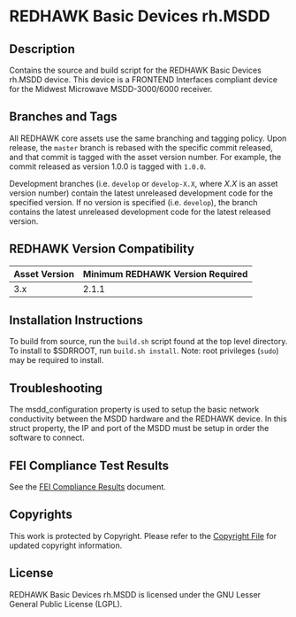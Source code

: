 # REDHAWK Basic Devices rh.MSDD
 
## Description

Contains the source and build script for the REDHAWK Basic Devices rh.MSDD
device. This device is a FRONTEND Interfaces compliant device for the Midwest Microwave MSDD-3000/6000 receiver.

## Branches and Tags

All REDHAWK core assets use the same branching and tagging policy. Upon release,
the `master` branch is rebased with the specific commit released, and that
commit is tagged with the asset version number. For example, the commit released
as version 1.0.0 is tagged with `1.0.0`.

Development branches (i.e. `develop` or `develop-X.X`, where *X.X* is an asset
version number) contain the latest unreleased development code for the specified
version. If no version is specified (i.e. `develop`), the branch contains the
latest unreleased development code for the latest released version.

## REDHAWK Version Compatibility

| Asset Version | Minimum REDHAWK Version Required |
| ------------- | -------------------------------- |
| 3.x           | 2.1.1                              |


## Installation Instructions

To build from source, run the `build.sh` script found at the
top level directory. To install to $SDRROOT, run `build.sh install`. Note: root
privileges (`sudo`) may be required to install.

## Troubleshooting

The msdd_configuration property is used to setup the basic network conductivity between the MSDD hardware and the REDHAWK device. In this struct property, the IP and port of the MSDD must be setup in order the software to connect.

## FEI Compliance Test Results

See the [FEI Compliance Results](tests/FEI_Compliance_Results.md) document.

## Copyrights

This work is protected by Copyright. Please refer to the
[Copyright File](COPYRIGHT) for updated copyright information.

## License

REDHAWK Basic Devices rh.MSDD is licensed under the GNU Lesser General
Public License (LGPL).


